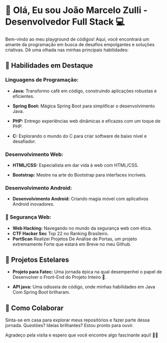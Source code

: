 # 👋 Olá, Eu sou João Marcelo Zulli - Desenvolvedor Full Stack 💻

Bem-vindo ao meu playground de códigos! Aqui, você encontrará um amante da programação em busca de desafios empolgantes e soluções criativas. Dê uma olhada nas minhas principais habilidades:

## 🚀 Habilidades em Destaque

### Linguagens de Programação:

- **Java:** Transformo café em código, construindo aplicações robustas e eficientes.

- **Spring Boot:** Mágica Spring Boot para simplificar o desenvolvimento Java.

- **PHP:** Entrego experiências web dinâmicas e eficazes com um toque de PHP.

- **C:** Explorando o mundo do C para criar software de baixo nível e desafiador.

### Desenvolvimento Web:

- **HTML/CSS:** Especialista em dar vida à web com HTML/CSS.

- **Bootstrap:** Mestre na arte do Bootstrap para interfaces incríveis.

### Desenvolvimento Android:

- **Desenvolvimento Android:** Criando magia móvel com aplicativos Android inovadores.

### 🔐 Segurança Web:

- **Web Hacking:** Navegando no mundo da segurança web com ética.
- **CTF Hacker Sec** Top 22 no Ranking Brasileiro.
- **PortScan** Realizei Projetos De Análise de Portas, um projeto extremamente Forte que estará em Breve no meu Github.

## 🌟 Projetos Estelares

- **Projeto para Fatec:** Uma jornada épica na qual desempenhei o papel de Desenvolver o Front-End do Projeto Inteiro 🚀.

- **API java:** Uma odisseia de código, onde minhas habilidades em Java Com Spring Boot brilharam.

## 🤝 Como Colaborar

Sinta-se em casa para explorar meus repositórios e fazer parte dessa jornada. Questões? Ideias brilhantes? Estou pronto para ouvir.

Agradeço pela visita e espero que você encontre algo fascinante aqui! 🌈✨
